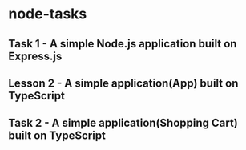 # node-tasks

## Task 1 - A simple Node.js application built on Express.js

## Lesson 2 - A simple application(App) built on TypeScript

## Task 2 - A simple application(Shopping Cart) built on TypeScript